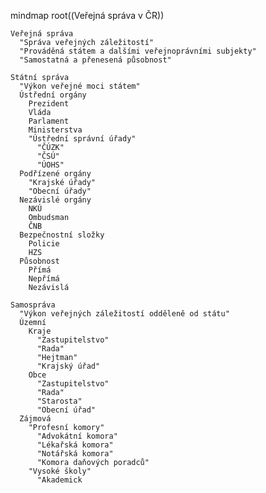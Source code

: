 mindmap
  root((Veřejná správa v ČR))

    Veřejná správa
      "Správa veřejných záležitostí"
      "Prováděná státem a dalšími veřejnoprávními subjekty"
      "Samostatná a přenesená působnost"

    Státní správa
      "Výkon veřejné moci státem"
      Ústřední orgány
        Prezident
        Vláda
        Parlament
        Ministerstva
        "Ústřední správní úřady"
          "ČÚZK"
          "ČSÚ"
          "ÚOHS"
      Podřízené orgány
        "Krajské úřady"
        "Obecní úřady"
      Nezávislé orgány
        NKÚ
        Ombudsman
        ČNB
      Bezpečnostní složky
        Policie
        HZS
      Působnost
        Přímá
        Nepřímá
        Nezávislá

    Samospráva
      "Výkon veřejných záležitostí odděleně od státu"
      Územní
        Kraje
          "Zastupitelstvo"
          "Rada"
          "Hejtman"
          "Krajský úřad"
        Obce
          "Zastupitelstvo"
          "Rada"
          "Starosta"
          "Obecní úřad"
      Zájmová
        "Profesní komory"
          "Advokátní komora"
          "Lékařská komora"
          "Notářská komora"
          "Komora daňových poradců"
        "Vysoké školy"
          "Akademick
